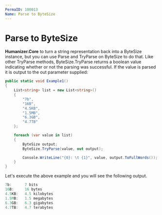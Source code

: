 ```yaml
---
PermaID: 100013
Name: Parse to ByteSize
---
```


# Parse to ByteSize

**Humanizer.Core**  to turn a string representation back into a ByteSize instance, but you can use Parse and TryParse on ByteSize to do that. Like other TryParse methods, ByteSize.TryParse returns a boolean value indicating whether or not the parsing was successful. If the value is parsed it is output to the out parameter supplied:

```csharp
public static void Example1()
{
    List<string> list = new List<string>()
    {
        "7b",
        "16B",
        "4.5KB",
        "1.5MB",
        "6.3GB",
        "4.7TB"
    };

    foreach (var value in list)
    {
        ByteSize output;
        ByteSize.TryParse(value, out output);

        Console.WriteLine("{0}: \t {1}", value, output.ToFullWords());
    }
}
```

Let's execute the above example and you will see the following output.

```csharp
7b:      7 bits
16B:     16 bytes
4.5KB:   4.5 kilobytes
1.5MB:   1.5 megabytes
6.3GB:   6.3 gigabytes
4.7TB:   4.7 terabytes
```
